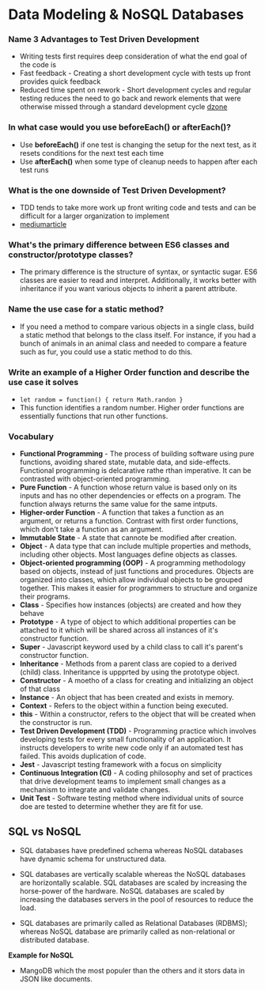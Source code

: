 # Data Modeling & NoSQL Databases

### Name 3 Advantages to Test Driven Development
  * Writing tests first requires deep consideration of what the end goal of the code is
  * Fast feedback - Creating a short development cycle with tests up front provides quick feedback
  * Reduced time spent on rework - Short development cycles and regular testing reduces the need to go back and rework elements that were otherwise missed through a standard development cycle
  [dzone](https://dzone.com/articles/20-benefits-of-test-driven-development)
### In what case would you use beforeEach() or afterEach()?
  * Use **beforeEach()** if one test is changing the setup for the next test, as it resets conditions for the next test each time
  * Use **afterEach()** when some type of cleanup needs to happen after each test runs
### What is the one downside of Test Driven Development?
  * TDD tends to take more work up front writing code and tests and can be difficult for a larger organization to implement
  * [mediumarticle](https://medium.com/@stevenpcurtis.sc/test-driven-development-tdd-the-advantages-and-disadvantages-5347899ead90)
### What's the primary difference between ES6 classes and constructor/prototype classes?
  * The primary difference is the structure of syntax, or syntactic sugar. ES6 classes are easier to read and interpret. Additionally, it works better with inheritance if you want various objects to inherit a parent attribute. 
### Name the use case for a static method?
  * If you need a method to compare various objects in a single class, build a static method that belongs to the class itself. For instance, if you had a bunch of animals in an animal class and needed to compare a feature such as fur, you could use a static method to do this. 
### Write an example of a Higher Order function and describe the use case it solves
  * `let random = function() {
    return Math.randon
  }`
  * This function identifies a random number. Higher order functions are essentially functions that run other functions. 
### Vocabulary

* **Functional Programming** - The process of building software using pure functions, avoiding shared state, mutable data, and side-effects. Functional programming is delcarative rathe rthan imperative. It can be contrasted with object-oriented programming. 
* **Pure Function** - A function whose return value is based only on its inputs and has no other dependencies or effects on a program. The function always returns the same value for the same intputs. 
* **Higher-order Function** - A function that takes a function as an argument, or returns a function. Contrast with first order functions, which don't take a function as an argument. 
* **Immutable State** - A state that cannote be modified after creation.
* **Object** - A data type that can include multiple properties and methods, including other objects. Most languages define objects as classes. 
* **Object-oriented programming (OOP)** - A programming methodology based on objects, instead of just functions and procedures. Objects are organized into classes, which allow individual objects to be grouped together. This makes it easier for programmers to structure and organize their programs.
* **Class** - Specifies how instances (objects) are created and how they behave
* **Prototype** - A type of object to which additional properties can be attached to it which will be shared across all instances of it's constructor function. 
* **Super** - Javascript keyword used by a child class to call it's parent's constructor function. 
* **Inheritance** - Methods from a parent class are copied to a derived (child) class. Inheritance is uppprted by using the prototype object. 
* **Constructor** - A moetho of a class for creating and initializing an object of that class
* **Instance** - An object that has been created and exists in memory. 
* **Context** - Refers to the object within a function being executed.
* **this** - Within a constructor, refers to the object that will be created when the constructor is run. 
* **Test Driven Development (TDD)** - Programming practice which involves developing tests for every small functionality of an application. It instructs developers to write new code only if an automated test has failed. This avoids duplication of code. 
* **Jest** - Javascript testing framework with a focus on simplicity
* **Continuous Integration (CI)** - A coding philosophy and set of practices that drive development teams to implement small changes as a mechanism to integrate and validate changes. 
* **Unit Test** - Software testing method where individual units of source doe are tested to determine whether they are fit for use. 

## SQL vs NoSQL

* SQL databases have predefined schema whereas NoSQL databases have dynamic schema for unstructured data.

* SQL databases are vertically scalable whereas the NoSQL databases are horizontally scalable. SQL databases are scaled by increasing the horse-power of the hardware. NoSQL databases are scaled by increasing the databases servers in the pool of resources to reduce the load.

* SQL databases are primarily called as Relational Databases (RDBMS); whereas NoSQL database are primarily called as non-relational or distributed database.

**Example for NoSQL**
* MangoDB which the most populer than the others and it stors data in JSON like documents.